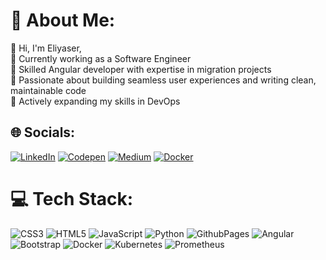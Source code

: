 # 💫 About Me:
👋 Hi, I'm Eliyaser,<br>🔭 Currently working as a Software Engineer<br>👯 Skilled Angular developer with expertise in migration projects<br>🚀 Passionate about building seamless user experiences and writing clean, maintainable code<br>🌱 Actively expanding my skills in DevOps


## 🌐 Socials:
[![LinkedIn](https://img.shields.io/badge/LinkedIn-%230077B5.svg?logo=linkedin&logoColor=white)](https://linkedin.com/in/in/eliyaser-james-63198918b) 
[![Codepen](https://img.shields.io/badge/Codepen-000000?style=for-the-badge&logo=codepen&logoColor=white)](https://codepen.io/eliyaser/) 
[![Medium](https://img.shields.io/badge/Medium-12100E?logo=medium&logoColor=white)](https://medium.com/@eliyaser3121)
[![Docker](https://img.shields.io/badge/docker-12100E?logo=docker&logoColor=blue)](https://hub.docker.com/u/eliyaser)

# 💻 Tech Stack:
![CSS3](https://img.shields.io/badge/css3-%231572B6.svg?style=for-the-badge&logo=css3&logoColor=white) ![HTML5](https://img.shields.io/badge/html5-%23E34F26.svg?style=for-the-badge&logo=html5&logoColor=white) ![JavaScript](https://img.shields.io/badge/javascript-%23323330.svg?style=for-the-badge&logo=javascript&logoColor=%23F7DF1E) ![Python](https://img.shields.io/badge/python-3670A0?style=for-the-badge&logo=python&logoColor=ffdd54) ![GithubPages](https://img.shields.io/badge/github%20pages-121013?style=for-the-badge&logo=github&logoColor=white) ![Angular](https://img.shields.io/badge/angular-%23DD0031.svg?style=for-the-badge&logo=angular&logoColor=white) ![Bootstrap](https://img.shields.io/badge/bootstrap-%238511FA.svg?style=for-the-badge&logo=bootstrap&logoColor=white) ![Docker](https://img.shields.io/badge/docker-%230db7ed.svg?style=for-the-badge&logo=docker&logoColor=white) ![Kubernetes](https://img.shields.io/badge/kubernetes-%23326ce5.svg?style=for-the-badge&logo=kubernetes&logoColor=white) ![Prometheus](https://img.shields.io/badge/Prometheus-E6522C?style=for-the-badge&logo=Prometheus&logoColor=white)
<!-- 
# 📊 GitHub Stats:
![](https://github-readme-stats.vercel.app/api?username=eliyaser&theme=dark&hide_border=false&include_all_commits=true&count_private=false)<br/>
![](https://github-readme-streak-stats.herokuapp.com/?user=eliyaser&theme=dark&hide_border=false)<br/>
![](https://github-readme-stats.vercel.app/api/top-langs/?username=eliyaser&theme=dark&hide_border=false&include_all_commits=true&count_private=false&layout=compact)
### ✍️ Random Dev Quote
![](https://quotes-github-readme.vercel.app/api?type=horizontal&theme=dark)
---
[![](https://visitcount.itsvg.in/api?id=eliyaser&icon=0&color=0)](https://visitcount.itsvg.in)

 -->

